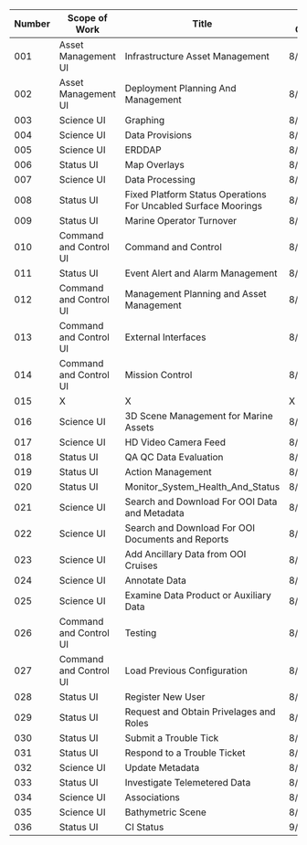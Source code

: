 | Number | Scope of Work          | Title                                                          | Date Created | Revision |
|--------|------------------------|----------------------------------------------------------------|--------------|----------|
| 001    | Asset Management UI    | Infrastructure Asset Management                                | 8/25/2014    | 0        |
| 002    | Asset Management UI    | Deployment Planning And Management                             | 8/25/2014    | 0        |
| 003    | Science UI             | Graphing                                                       | 8/25/2014    | 0        |
| 004    | Science UI             | Data Provisions                                                | 8/25/2014    | 0        |
| 005    | Science UI             | ERDDAP                                                         | 8/25/2014    | 0        |
| 006    | Status UI              | Map Overlays                                                   | 8/25/2014    | 0        |
| 007    | Science UI             | Data Processing                                                | 8/25/2014    | 0        |
| 008    | Status UI              | Fixed Platform Status Operations For Uncabled Surface Moorings | 8/25/2014    | 0        |
| 009    | Status UI              | Marine Operator Turnover                                       | 8/25/2014    | 0        |
| 010    | Command and Control UI | Command and Control                                            | 8/25/2014    | 0        |
| 011    | Status UI              | Event Alert and Alarm Management                               | 8/25/2014    | 0        |
| 012    | Command and Control UI | Management Planning and Asset Management                       | 8/25/2014    | 0        |
| 013    | Command and Control UI | External Interfaces                                            | 8/25/2014    | 0        |
| 014    | Command and Control UI | Mission Control                                                | 8/25/2014    | 0        |
| 015    | X                      | X                                                              | X            | X        |
| 016    | Science UI             | 3D Scene Management for Marine Assets                          | 8/25/2014    | 0        |
| 017    | Science UI             | HD Video Camera Feed                                           | 8/25/2014    | 0        |
| 018    | Status UI              | QA QC Data Evaluation                                          | 8/25/2014    | 0        |
| 019    | Status UI              | Action Management                                              | 8/26/2014    | 0        |
| 020    | Status UI              | Monitor_System_Health_And_Status                               | 8/26/2014    | 0        |
| 021    | Science UI             | Search and Download For OOI Data and Metadata                  | 8/26/2014    | 0        |
| 022    | Science UI             | Search and Download For OOI Documents and Reports              | 8/27/2014    | 0        |
| 023    | Science UI             | Add Ancillary Data from OOI Cruises                            | 8/26/2014    | 0        |
| 024    | Science UI             | Annotate Data                                                  | 8/27/2014    | 0        |
| 025    | Science UI             | Examine Data Product or Auxiliary Data                         | 8/27/2014    | 0        |
| 026    | Command and Control UI | Testing                                                        | 8/27/2014    | 0        |
| 027    | Command and Control UI | Load Previous Configuration                                    | 8/27/2014    | 0        |
| 028    | Status UI              | Register New User                                              | 8/27/2014    | 0        |
| 029    | Status UI              | Request and Obtain Privelages and Roles                        | 8/27/2014    | 0        |
| 030    | Status UI              | Submit a Trouble Tick                                          | 8/27/2014    | 0        |
| 031    | Status UI              | Respond to a Trouble Ticket                                    | 8/27/2014    | 0        |
| 032    | Science UI             | Update Metadata                                                | 8/27/2014    | 0        |
| 033    | Status UI              | Investigate Telemetered Data                                   | 8/27/2014    | 0        |
| 034    | Science UI             | Associations                                                   | 8/27/2014    | 0        |
| 035    | Science UI             | Bathymetric Scene                                              | 8/28/2014    | 0        |
| 036    | Status UI              | CI Status                                                      | 9/03/2014    | 0        |
